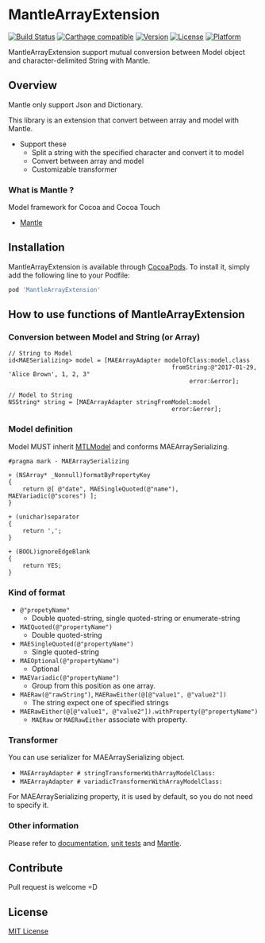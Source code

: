 # MantleArrayExtension
[![Build Status](https://travis-ci.org/soranoba/MantleArrayExtension.svg?branch=master)](https://travis-ci.org/soranoba/MantleArrayExtension)
[![Carthage compatible](https://img.shields.io/badge/Carthage-compatible-4BC51D.svg?style=flat)](https://github.com/Carthage/Carthage)
[![Version](https://img.shields.io/cocoapods/v/MantleArrayExtension.svg?style=flat)](http://cocoapods.org/pods/MantleArrayExtension)
[![License](https://img.shields.io/cocoapods/l/MantleArrayExtension.svg?style=flat)](http://cocoapods.org/pods/MantleArrayExtension)
[![Platform](https://img.shields.io/cocoapods/p/MantleArrayExtension.svg?style=flat)](http://cocoapods.org/pods/MantleArrayExtension)

MantleArrayExtension support mutual conversion between Model object and character-delimited String with Mantle.

## Overview

Mantle only support Json and Dictionary.

This library is an extension that convert between array and model with Mantle.

- Support these
  - Split a string with the specified character and convert it to model
  - Convert between array and model
  - Customizable transformer

### What is Mantle ?
Model framework for Cocoa and Cocoa Touch

- [Mantle](https://github.com/Mantle/Mantle)

## Installation

MantleArrayExtension is available through [CocoaPods](http://cocoapods.org). To install
it, simply add the following line to your Podfile:

```ruby
pod 'MantleArrayExtension'
```

## How to use functions of MantleArrayExtension

### Conversion between Model and String (or Array)

```objc
// String to Model
id<MAESerializing> model = [MAEArrayAdapter modelOfClass:model.class
                                              fromString:@"2017-01-29, 'Alice Brown', 1, 2, 3"
                                                   error:&error];

// Model to String
NSString* string = [MAEArrayAdapter stringFromModel:model
                                              error:&error];
```

### Model definition

Model MUST inherit [MTLModel](https://github.com/Mantle/Mantle#mtlmodel) and conforms MAEArraySerializing.

```objc
#pragma mark - MAEArraySerializing

+ (NSArray* _Nonnull)formatByPropertyKey
{
    return @[ @"date", MAESingleQuoted(@"name"), MAEVariadic(@"scores") ];
}

+ (unichar)separator
{
    return ',';
}

+ (BOOL)ignoreEdgeBlank
{
    return YES;
}
```

### Kind of format

- `@"propetyName"`
  - Double quoted-string, single quoted-string or enumerate-string
- `MAEQuoted(@"propertyName")`
  - Double quoted-string
- `MAESingleQuoted(@"propertyName")`
  - Single quoted-string
- `MAEOptional(@"propertyName")`
  - Optional
- `MAEVariadic(@"propertyName")`
  - Group from this position as one array.
- `MAERaw(@"rawString")`, `MAERawEither(@[@"value1", @"value2"])`
  - The string expect one of specified strings
- `MAERawEither(@[@"value1", @"value2"]).withProperty(@"propertyName")`
  - `MAERaw` or `MAERawEither` associate with property.

### Transformer
You can use serializer for MAEArraySerializing object.

- `MAEArrayAdapter # stringTransformerWithArrayModelClass:`
- `MAEArrayAdapter # variadicTransformerWithArrayModelClass:`

For MAEArraySerializing property, it is used by default, so you do not need to specify it.

### Other information

Please refer to [documentation](http://cocoadocs.org/docsets/MantleArrayExtension), [unit tests](MantleArrayExtensionTests) and [Mantle](https://github.com/Mantle/Mantle).

## Contribute

Pull request is welcome =D

## License

[MIT License](LICENSE)
